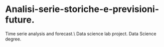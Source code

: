 # Analisi-serie-storiche-e-previsioni-future.
Time serie analysis and forecast.\ Data science lab project. Data Science degree.
